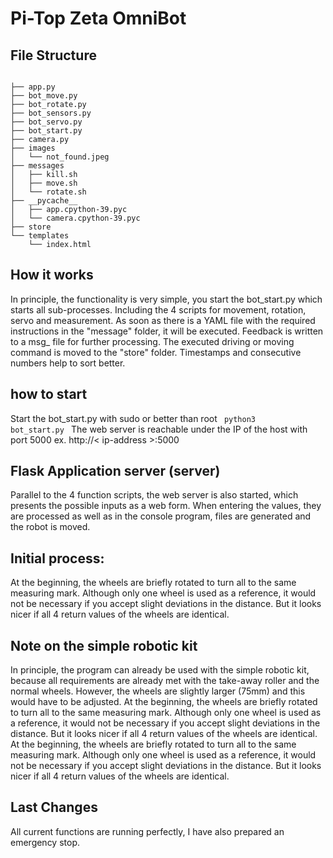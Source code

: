 # Pi-Top Zeta OmniBot

## File Structure
<code>
├── app.py
├── bot_move.py
├── bot_rotate.py
├── bot_sensors.py
├── bot_servo.py
├── bot_start.py
├── camera.py
├── images
│   └── not_found.jpeg
├── messages
│   ├── kill.sh
│   ├── move.sh
│   └── rotate.sh
├── __pycache__
│   ├── app.cpython-39.pyc
│   └── camera.cpython-39.pyc
├── store
└── templates
    └── index.html
</code>

## How it works

In principle, the functionality is very simple, you start the bot_start.py which starts all sub-processes. Including the 4 scripts for movement, rotation, servo and measurement. As soon as there is a YAML file with the required instructions in the "message" folder, it will be executed. Feedback is written to a msg_ file for further processing. The executed driving or moving command is moved to the "store" folder. Timestamps and consecutive numbers help to sort better.

## how to start

Start the bot_start.py with sudo or better than root
<code>
python3 bot_start.py
</code>
The web server is reachable under the IP of the host with port 5000 ex. http://< ip-address >:5000

## Flask Application server (server)

Parallel to the 4 function scripts, the web server is also started, which presents the possible inputs as a web form. When entering the values, they are processed as well as in the console program, files are generated and the robot is moved.

## Initial process:

At the beginning, the wheels are briefly rotated to turn all to the same measuring mark. Although only one wheel is used as a reference, it would not be necessary if you accept slight deviations in the distance. But it looks nicer if all 4 return values of the wheels are identical.

## Note on the simple robotic kit

In principle, the program can already be used with the simple robotic kit, because all requirements are already met with the take-away roller and the normal wheels. However, the wheels are slightly larger (75mm) and this would have to be adjusted.
At the beginning, the wheels are briefly rotated to turn all to the same measuring mark. Although only one wheel is used as a reference, it would not be necessary if you accept slight deviations in the distance. But it looks nicer if all 4 return values of the wheels are identical.
At the beginning, the wheels are briefly rotated to turn all to the same measuring mark. Although only one wheel is used as a reference, it would not be necessary if you accept slight deviations in the distance. But it looks nicer if all 4 return values of the wheels are identical.

## Last Changes

All current functions are running perfectly, I have also prepared an emergency stop.
